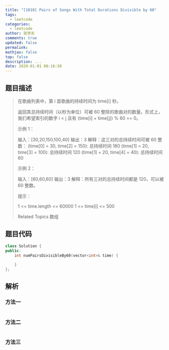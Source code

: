 ```yaml
---
title: "[1010] Pairs of Songs With Total Durations Divisible by 60"
tags:
  - leetcode
categories:
  - leetcode
author: 张学志
comments: true
updated: false
permalink:
mathjax: false
top: false
description: ...
date: 2020-01-01 00:16:50
---
```


## 题目描述

> 在歌曲列表中，第 i 首歌曲的持续时间为 time[i] 秒。 
> 
> 返回其总持续时间（以秒为单位）可被 60 整除的歌曲对的数量。形式上，我们希望索引的数字 i < j 且有 (time[i] + time[j]) % 60 == 0。 
> 
> 
> 
> 示例 1： 
> 
> 输入：[30,20,150,100,40]
> 输出：3
> 解释：这三对的总持续时间可被 60 整数：
> (time[0] = 30, time[2] = 150): 总持续时间 180
> (time[1] = 20, time[3] = 100): 总持续时间 120
> (time[1] = 20, time[4] = 40): 总持续时间 60
> 
> 
> 示例 2： 
> 
> 输入：[60,60,60]
> 输出：3
> 解释：所有三对的总持续时间都是 120，可以被 60 整数。
> 
> 
> 
> 
> 提示： 
> 
> 
> 1 <= time.length <= 60000 
> 1 <= time[i] <= 500 
> 
> Related Topics 数组

## 题目代码

```cpp
class Solution {
public:
    int numPairsDivisibleBy60(vector<int>& time) {
        
    }
};
```

## 解析

### 方法一

```cpp

```

### 方法二

```cpp

```

### 方法三

```cpp

```

